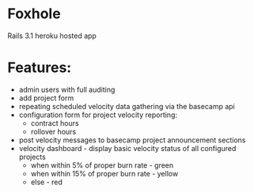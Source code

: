 Foxhole
=======

Rails 3.1 heroku hosted app 

Features:
=========

* admin users with full auditing
* add project form
* repeating scheduled velocity data gathering via the basecamp api
* configuration form for project velocity reporting:
    - contract hours
    - rollover hours
* post velocity messages to basecamp project announcement sections
* velocity dashboard - display basic velocity status of all configured projects
    - when within 5% of proper burn rate - green
    - when within 15% of proper burn rate - yellow
    - else - red
  